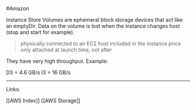 #Amazon 

Instance Store Volumes are ephemeral block storage devices that act like an emptyDir. Data on the volume is lost when the instance changes host (stop and start for example). 

>physically connected to an EC2 host
>included in the instance price
>only attached <span class="red-text">at launch time</span>, not after 

They have very high throughput. Example:

D3 = 4.6 GB/s
I3 = 16 GB/s

---
Links:

[[AWS Index]]
[[AWS Storage]]
